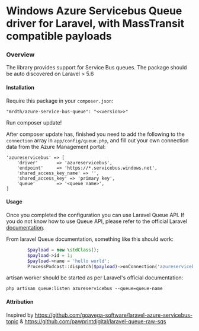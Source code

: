 Windows Azure Servicebus Queue driver for Laravel, with MassTransit compatible payloads
=======================================================================================
### Overview
The library provides support for Service Bus queues. The package should be auto discovered on Laravel > 5.6

#### Installation

Require this package in your `composer.json`:

	"mrdth/azure-service-bus-queue": "<<version>>"

Run composer update!

After composer update has, finished you need to add the following to the `connection` array in `app/config/queue.php`, and fill out your own connection data from the Azure Management portal:

	'azureservicebus' => [
        'driver'       => 'azureservicebus',
        'endpoint'     => 'https://*.servicebus.windows.net',
        'shared_access_key_name' => '',
        'shared_access_key' => 'primary key',
        'queue'        => '<queue name>',
    ]

#### Usage
Once you completed the configuration you can use Laravel Queue API. If you do not know how to use Queue API, please refer to the official Laravel [documentation](http://laravel.com/docs/queues).

From laravel Queue documentation, something like this should work:
```php
        $payload = new \stdClass();
        $payload->id = 1;
        $payload->name = 'hello world';
        ProcessPodcast::dispatch($payload)->onConnection('azureservicebus')->onQueue('queue-name');
```
artisan worker should be started as per Laravel's official documentation:

```shell
php artisan queue:listen azureservicebus --queue=queue-name
```


#### Attribution
Inspired by https://github.com/goavega-software/laravel-azure-servicebus-topic & https://github.com/pawprintdigital/laravel-queue-raw-sqs
